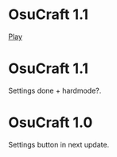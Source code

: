 # OsuCraft 1.1
[Play](https://oreoncz.github.io/OsuCraft/
)<h1>OsuCraft 1.1</h1>
<p>Settings done + hardmode?.</p>
<h1>OsuCraft 1.0</h1>
<p>Settings button in next update.</p>
